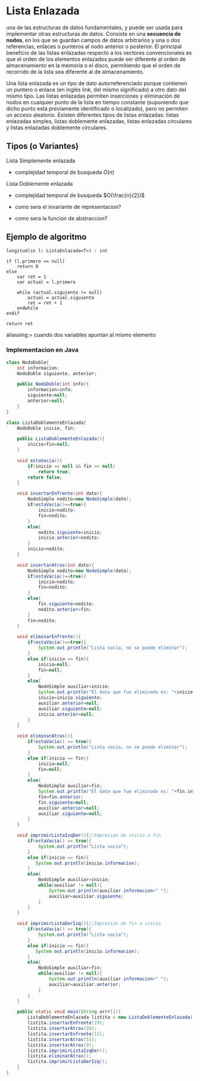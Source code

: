 # Lista Enlazada

una de las estructuras de datos fundamentales, y puede ser usada para implementar otras estructuras de datos. Consiste en una **secuencia de nodos**, en los que se guardan campos de datos arbitrarios y una o dos referencias, enlaces o punteros al nodo anterior o posterior. El principal beneficio de las listas enlazadas respecto a los vectores convencionales es que el orden de los elementos enlazados puede ser diferente al orden de almacenamiento en la memoria o el disco, permitiendo que el orden de recorrido de la lista sea diferente al de almacenamiento.

Una lista enlazada es un tipo de dato autorreferenciado porque contienen un puntero o enlace (en inglés link, del mismo significado) a otro dato del mismo tipo. Las listas enlazadas permiten inserciones y eliminación de nodos en cualquier punto de la lista en tiempo constante (suponiendo que dicho punto está previamente identificado o localizado), pero no permiten un acceso aleatorio. Existen diferentes tipos de listas enlazadas: listas enlazadas simples, listas doblemente enlazadas, listas enlazadas circulares y listas enlazadas doblemente circulares.

## Tipos (o Variantes)

Lista Simplemente enlazada

- complejidad temporal de busqueda $O(n)$

Lista Doblemente enlazada

- complejidad temporal de busqueda $O(\frac{n}{2})$

- como sera el invariante de representacion?
- como sera la funcion de abstraccion?

## Ejemplo de algoritmo

```
longitud(in l: ListaEnlazada<T>) : int

if (l.primero == null)
    return 0
else
    var ret = 1
    var actual = l.primero

    while (actual.siguiente != null)
        actual = actual.siguiente
        ret = ret + 1
    endwhile
endif

return ret

```

aliassing:= cuando dos variables apuntan al mismo elemento

### Implementacion en Java

```Java
class NodoDoble{
    int informacion;
    NodoDoble siguiente, anterior;

    public NodoDoble(int info){
        informacion=info;
        siguiente=null;
        anterior=null;
    }
}

class ListaDoblementeEnlazada{
    NodoDoble inicio, fin;

    public ListaDoblementeEnlazada(){
        inicio=fin=null;
    }

    void estaVacia(){
        if(inicio == null && fin == null)
            return true;
        return false;
    }

    void insertarEnfrente(int dato){
        NodoSimple nodito=new NodoSimple(dato);
        if(estaVacia()==true){
            inicio=nodito;
            fin=nodito;
        }
        else{
            nodito.siguiente=inicio;
            inicio.anterior=nodito;
        }
        inicio=nodito;
    }

    void insertarAtras(int dato){
        NodoSimple nodito=new NodoSimple(dato);
        if(estaVacia()==true){
            inicio=nodito;
            fin=nodito;
        }
        else{
            fin.siguiente=nodito;
            nodito.anterior=fin;
        }
        fin=nodito;
    }

    void eliminarEnfrente(){
        if(estaVacia()==true){
            System.out.println("Lista vacía, no se puede eliminar");
        }
        else if(inicio == fin){
            inicio=null;
            fin=null;
        }
        else{
            NodoSimple auxiliar=inicio;
            System.out.println("El dato que fue eliminado es: "+inicio.informacion);
            inicio=inicio.siguiente;
            auxiliar.anterior=null;
            auxiliar.siguiente=null;
            inicio.anterior=null;
        }
    }

    void eliminarAtras(){
        if(estaVacia() == true){
            System.out.println("Lista vacía, no se puede eliminar");
        }
        else if(inicio == fin){
            inicio=null;
            fin=null;
        }
        else{
            NodoSimple auxiliar=fin;
            System.out.println("El dato que fue eliminado es: "+fin.informacion);
            fin=fin.anterior;
            fin.siguiente=null;
            auxiliar.anterior=null;
            auxiliar.siguiente=null;
        }
    }

    void imprimirListaIzqDer(){//Impresion de inicio a fin
        if(estaVacia() == true){
            System.out.println("Lista vacía");
        }
        else if(inicio == fin){
           System.out.println(inicio.informacion);
        }
        else{
            NodoSimple auxiliar=inicio;
            while(auxiliar != null){
                System.out.println(auxiliar.informacion+" ");
                auxiliar=auxiliar.siguiente;
            }
        }
    }

    void imprimirListaDerIzq(){//Impresion de fin a inicio
        if(estaVacia() == true){
            System.out.println("Lista vacía");
        }
        else if(inicio == fin){
           System.out.println(inicio.informacion);
        }
        else{
            NodoSimple auxiliar=fin;
            while(auxiliar != null){
                System.out.println(auxiliar.informacion+" ");
                auxiliar=auxiliar.anterior;
            }
        }
    }

    public static void main(String arrr[]){
        ListaDoblementeEnlazada listita = new ListaDoblementeEnlazada();
        listita.insertarEnfrente(19);
        listita.insertarAtras(28);
        listita.insertarEnfrente(11);
        listita.insertarAtras(51);
        listita.insertarAtras(9);
        listita.imprimirListaIzqDer();
        listita.eliminarAtras();
        listita.imprimirListaDerIzq();
    }
}

```
